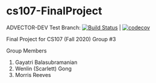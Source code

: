# cs107-FinalProject

ADVECTOR-DEV Test Branch: [![Build Status](https://travis-ci.com/Crimson-Coders-3/cs107-FinalProject.svg?token=b3u4uQsijMxdCtTBnkQy&branch=advector-dev)](https://travis-ci.com/Crimson-Coders-3/cs107-FinalProject)
 | [![codecov](https://codecov.io/gh/Crimson-Coders-3/cs107-FinalProject/branch/advector-dev/graph/badge.svg?token=K3Q5S3JJKG)](https://codecov.io/gh/Crimson-Coders-3/cs107-FinalProject)

Final Project for CS107 (Fall 2020)
Group #3


Group Members
1. Gayatri Balasubramanian
2. Wenlin (Scarlett) Gong
3. Morris Reeves
